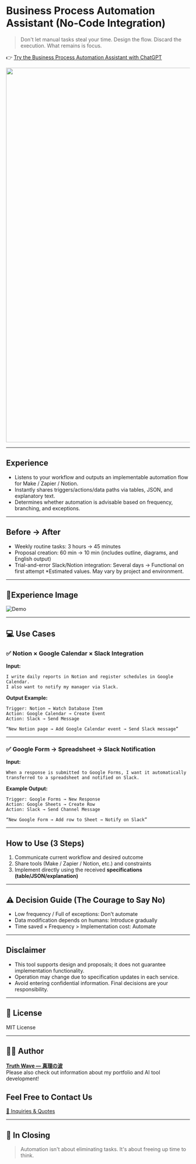 # Business Process Automation Assistant (No-Code Integration)

> Don't let manual tasks steal your time.
> Design the flow. Discard the execution.
> What remains is focus.

👉 [Try the Business Process Automation Assistant with ChatGPT](https://chatgpt.com/g/g-686cbee5caec819198409bcf683f72f9-ye-wu-hurosesuzi-dong-hua-asisutanto-nokotolian-xi)

<p align="center">
<img width="1536" height="1024" alt="ノーコード (4)" src="https://github.com/user-attachments/assets/bebf5097-f72e-4df2-bd68-216cf7b03f4f" />
</p>

---

## Experience
- Listens to your workflow and outputs an implementable automation flow for Make / Zapier / Notion.
- Instantly shares triggers/actions/data paths via tables, JSON, and explanatory text.
- Determines whether automation is advisable based on frequency, branching, and exceptions.

---

## Before → After

- Weekly routine tasks: 3 hours → 45 minutes
- Proposal creation: 60 min → 10 min (includes outline, diagrams, and English output)
- Trial-and-error Slack/Notion integration: Several days → Functional on first attempt
*Estimated values. May vary by project and environment.

---

## 📸Experience Image

![Demo](https://github.com/truthwave/-No-Code-Workflow-Automation-Assistant/blob/main/English/Demo%20Movie.gif)

---

## 💻 Use Cases

### ✅ Notion × Google Calendar × Slack Integration

**Input:**

```
I write daily reports in Notion and register schedules in Google Calendar.
I also want to notify my manager via Slack.
```

**Output Example:**

```
Trigger: Notion → Watch Database Item
Action: Google Calendar → Create Event
Action: Slack → Send Message

“New Notion page → Add Google Calendar event → Send Slack message”
```

---

### ✅ Google Form → Spreadsheet → Slack Notification

**Input:**

```
When a response is submitted to Google Forms, I want it automatically transferred to a spreadsheet and notified on Slack.
```

**Example Output:**

```
Trigger: Google Forms → New Response
Action: Google Sheets → Create Row
Action: Slack → Send Channel Message

“New Google Form → Add row to Sheet → Notify on Slack”
```

---

## How to Use (3 Steps)
1. Communicate current workflow and desired outcome
2. Share tools (Make / Zapier / Notion, etc.) and constraints
3. Implement directly using the received **specifications (table/JSON/explanation)**

---

## ⚠️ Decision Guide (The Courage to Say No)

- Low frequency / Full of exceptions: Don't automate
- Data modification depends on humans: Introduce gradually
- Time saved × Frequency > Implementation cost: Automate

---

## Disclaimer
- This tool supports design and proposals; it does not guarantee implementation functionality.
- Operation may change due to specification updates in each service.
- Avoid entering confidential information. Final decisions are your responsibility.

---

## 📄 License

MIT License

---

## 🧑‍💻 Author

**[Truth Wave ― 真理の波](https://github.com/truthwave)**  
Please also check out information about my portfolio and AI tool development!

## Feel Free to Contact Us
[📩 Inquiries & Quotes](mailto:realmadrid71214591@gmail.com)

---

## 🏁 In Closing

> Automation isn't about eliminating tasks.
> It's about freeing up time to think.
